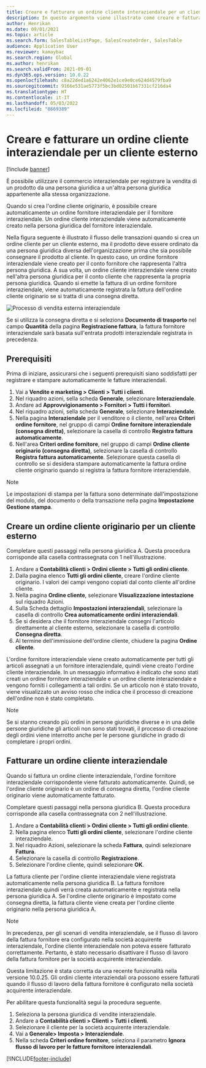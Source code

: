 ```yaml
---
title: Creare e fatturare un ordine cliente interaziendale per un cliente esterno
description: In questo argomento viene illustrato come creare e fatturare un ordine cliente interaziendale per uso esterno
author: Henrikan
ms.date: 09/01/2021
ms.topic: article
ms.search.form: SalesTableListPage, SalesCreateOrder, SalesTable
audience: Application User
ms.reviewer: kamaybac
ms.search.region: Global
ms.author: henrikan
ms.search.validFrom: 2021-09-01
ms.dyn365.ops.version: 10.0.22
ms.openlocfilehash: c8a22ded1a6242e4062e1ce9e0ce624d4579fba9
ms.sourcegitcommit: 9166e531ae5773f5bc3bd02501b67331cf216da4
ms.translationtype: HT
ms.contentlocale: it-IT
ms.lasthandoff: 05/03/2022
ms.locfileid: "8669389"
---
```

# <a name="create-and-invoice-an-intercompany-sales-order-for-an-external-customer"></a>Creare e fatturare un ordine cliente interaziendale per un cliente esterno

[!include [banner](../../includes/banner.md)]

È possibile utilizzare il commercio interaziendale per registrare la vendita di un prodotto da una persona giuridica a un'altra persona giuridica appartenente alla stessa organizzazione.

Quando si crea l'ordine cliente originario, è possibile creare automaticamente un ordine fornitore interaziendale per il fornitore interaziendale. Un ordine cliente interaziendale viene automaticamente creato nella persona giuridica del fornitore interaziendale.

Nella figura seguente è illustrato il flusso delle transazioni quando si crea un ordine cliente per un cliente esterno, ma il prodotto deve essere ordinato da una persona giuridica diversa dell'organizzazione prima che sia possibile consegnare il prodotto al cliente. In questo caso, un ordine fornitore interaziendale viene creato per il conto fornitore che rappresenta l'altra persona giuridica. A sua volta, un ordine cliente interaziendale viene creato nell'altra persona giuridica per il conto cliente che rappresenta la propria persona giuridica. Quando si emette la fattura di un ordine fornitore interaziendale, viene automaticamente registrata la fattura dell'ordine cliente originario se si tratta di una consegna diretta.

![Processo di vendita esterna interaziendale](media/intercompanyexternalsalesprocess.png)

Se si utilizza la consegna diretta e si seleziona **Documento di trasporto** nel campo **Quantità** della pagina **Registrazione fattura**, la fattura fornitore interaziendale sarà basata sull'entrata prodotti interaziendale registrata in precedenza.

## <a name="prerequisites"></a>Prerequisiti

Prima di iniziare, assicurarsi che i seguenti prerequisiti siano soddisfatti per registrare e stampare automaticamente le fatture interaziendali.

1. Vai a **Vendite e marketing \> Clienti \> Tutti i clienti**.
1. Nel riquadro azioni, sella scheda **Generale**, selezionare **Interaziendale**.
1. Andare ad **Approvvigionamento \> Fornitori \> Tutti i fornitori**.
1. Nel riquadro azioni, sella scheda **Generale**, selezionare **Interaziendale**.
1. Nella pagina **Interaziendale** per il venditore o il cliente, nell'area **Criteri ordine fornitore**, nel gruppo di campi **Ordine fornitore interaziendale (consegna diretta)**, selezionare la casella di controllo **Registra fattura automaticamente**.
1. Nell'area **Criteri ordine fornitore**, nel gruppo di campi **Ordine cliente originario (consegna diretta)**, selezionare la casella di controllo **Registra fattura automaticamente**. Selezionare questa casella di controllo se si desidera stampare automaticamente la fattura ordine cliente originario quando si registra la fattura fornitore interaziendale.

> [!NOTE]
> Le impostazioni di stampa per la fattura sono determinate dall'impostazione del modulo, del documento o della transazione nella pagina **Impostazione Gestione stampa**.

## <a name="create-an-original-sales-order-for-an-external-customer"></a>Creare un ordine cliente originario per un cliente esterno

Completare questi passaggi nella persona giuridica A. Questa procedura corrisponde alla casella contrassegnata con 1 nell'illustrazione.

1. Andare a **Contabilità clienti \> Ordini cliente \> Tutti gli ordini cliente**.
1. Dalla pagina elenco **Tutti gli ordini cliente**, creare l'ordine cliente originario. I valori dei campi vengono copiati dal conto cliente all'ordine cliente.
1. Nella pagina **Ordine cliente**, selezionare **Visualizzazione intestazione** sul riquadro Azioni.
1. Sulla Scheda dettaglio **Impostazioni interaziendali**, selezionare la casella di controllo **Crea automaticamente ordini interaziendali**.
1. Se si desidera che il fornitore interaziendale consegni l'articolo direttamente al cliente esterno, selezionare la casella di controllo **Consegna diretta**.
1. Al termine dell'immissione dell'ordine cliente, chiudere la pagina **Ordine cliente**.

L'ordine fornitore interaziendale viene creato automaticamente per tutti gli articoli assegnati a un fornitore interaziendale, quindi viene creato l'ordine cliente interaziendale. In un messaggio informativo è indicato che sono stati creati un ordine fornitore interaziendale e un ordine cliente interaziendale e vengono forniti i collegamenti a tali ordini. Se un articolo non è stato trovato, viene visualizzato un avviso rosso che indica che il processo di creazione dell'ordine non è stato completato.

> [!NOTE]
> Se si stanno creando più ordini in persone giuridiche diverse e in una delle persone giuridiche gli articoli non sono stati trovati, il processo di creazione degli ordini viene interrotto anche per le persone giuridiche in grado di completare i propri ordini.

## <a name="invoice-an-intercompany-sales-order"></a>Fatturare un ordine cliente interaziendale

Quando si fattura un ordine cliente interaziendale, l'ordine fornitore interaziendale corrispondente viene fatturato automaticamente. Quindi, se l'ordine cliente originario è un ordine di consegna diretta, l'ordine cliente originario viene automaticamente fatturato.

Completare questi passaggi nella persona giuridica B. Questa procedura corrisponde alla casella contrassegnata con 2 nell'illustrazione.

1. Andare a **Contabilità clienti \> Ordini cliente \> Tutti gli ordini cliente**.
1. Nella pagina elenco **Tutti gli ordini cliente**, selezionare l'ordine cliente interaziendale.
1. Nel riquadro Azioni, selezionare la scheda **Fattura**, quindi selezionare **Fattura**.
1. Selezionare la casella di controllo **Registrazione**.
1. Selezionare l'ordine cliente, quindi selezionare **OK**.

La fattura cliente per l'ordine cliente interaziendale viene registrata automaticamente nella persona giuridica B. La fattura fornitore interaziendale quindi verrà creata automaticamente e registrata nella persona giuridica A. Se l'ordine cliente originario è impostato come consegna diretta, la fattura cliente viene creata per l'ordine cliente originario nella persona giuridica A.

> [!NOTE]
> In precedenza, per gli scenari di vendita interaziendale, se il flusso di lavoro della fattura fornitore era configurato nella società acquirente interaziendale, l'ordine cliente interaziendale non poteva essere fatturato correttamente. Pertanto, è stato necessario disattivare il flusso di lavoro della fattura fornitore per la società acquirente interaziendale. 
> 
> Questa limitazione è stata corretta da una recente funzionalità nella versione 10.0.25. Gli ordini cliente interaziendali ora possono essere fatturati quando il flusso di lavoro della fattura fornitore è configurato nella società acquirente interaziendale.
> 
> Per abilitare questa funzionalità segui la procedura seguente.
>
> 1. Seleziona la persona giuridica di vendite interaziendale.  
> 2. Andare a **Contabilità clienti \> Clienti \> Tutti i clienti**.
> 3. Selezionare il cliente per la società acquirente interaziendale.
> 4. Vai a **Generale\> Imposta \> Interaziendale**.
> 5. Nella scheda **Criteri ordine fornitore**, seleziona il parametro **Ignora flusso di lavoro per le fatture fornitore interaziendali**.

[!INCLUDE[footer-include](../../includes/footer-banner.md)]
